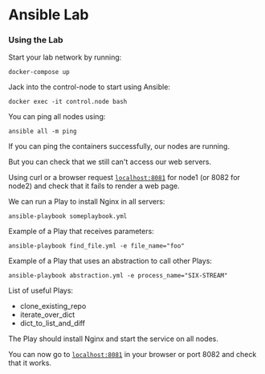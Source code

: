 # Ansible Lab

### Using the Lab
Start your lab network by running:
```ash
docker-compose up
```

Jack into the control-node to start using Ansible:
```ash
docker exec -it control.node bash
```

You can ping all nodes using:
```ash
ansible all -m ping
```

If you can ping the containers successfully, our nodes are running.

But you can check that we still can't access our web servers.

Using curl or a browser request [`localhost:8081`](http://localhost:8081) for node1 (or 8082 for node2) and check that it fails to render a web page.

We can run a Play to install Nginx in all servers:
```ash
ansible-playbook someplaybook.yml
```

Example of a Play that receives parameters:
```ash
ansible-playbook find_file.yml -e file_name="foo"
```

Example of a Play that uses an abstraction to call other Plays:
```ash
ansible-playbook abstraction.yml -e process_name="SIX-STREAM"
```

List of useful Plays:
- clone_existing_repo
- iterate_over_dict
- dict_to_list_and_diff

The Play should install Nginx and start the service on all nodes.

You can now go to [`localhost:8081`](http://localhost:8081) in your browser or port 8082 and check that it works.
